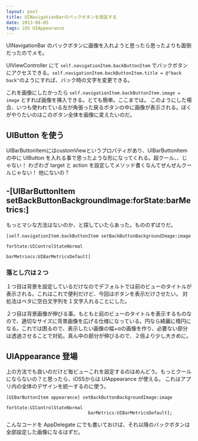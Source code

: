 ```yaml
---
layout: post
title: UINavigationBarのバックボタンを設定する
date: 2013-08-05
tags: iOS UIAppearance
---
```


UINavigationBar のバックボタンに画像を入れようと思ったら思ったよりも面倒だったのでメモ。

UIViewController にて `self.navigationItem.backButtonItem` でバックボタンにアクセスできる。`self.navigationItem.backButtonItem.title = @"back back"`のようにすれば、バック時の文字を変更できる。

これを画像にしたかったら `self.navigationItem.backButtonItem.image = image` とすれば画像を挿入できる。とても簡単。ここまでは。
このようにした場合、いつも使われている左が角張った戻るボタンの中に画像が表示される。ぼくがやりたいのはこのボタン全体を画像に変えたいのだ。

## UIButton を使う

UIBarButtonItemにはcustomViewというプロパティがあり、UIBarButtonItem の中に UIButton を入れる事で思ったような形になってくれる。超クール、、じゃない！
わざわざ target と action を設定してメソッド書くなんてぜんぜんクールじゃない！
他にないの？

## -[UIBarButtonItem setBackButtonBackgroundImage:forState:barMetrics:]

もっとマシな方法はないのか、と探していたらあった。もののずばりだ。

```
[self.navigationItem.backButtonItem setBackButtonBackgroundImage:image
                                                        forState:UIControlStateNormal
                                                      barMetriocs:UIBarMetricsDefault]
```

### 落とし穴は２つ
１つ目は背景を設定しているだけなのでデフォルトでは前のビューのタイトルが表示される。これはこれで便利だけど、今回はボタンを表示だけさせたい。
対処法はベタに空白文字列を１文字入れることにした。

２つ目は背景画像が伸びる事。もともと前のビューのタイトルを表示するものなので、適切なサイズに背景画像を広げる仕様になっている。円なら綺麗に楕円になる。これでは困るので、表示したい画像の幅+αの画像を作り、必要ない部分は透過させることで対処。真ん中の部分が伸びるので、２倍より少し大きめに。

## UIAppearance 登場

上の方法でも良いのだけど毎ビューこれを設定するのはめんどう。もっとクールにならないの？と思ったら、iOS5からは UIAppearance が使える。
これはアプリ内の全体のデザインを統一するのに使う。

```
[UIBarButtonItem appearance] setBackButtonBackgroundImage:image
                                                 forState:UIControlStateNormal
				               barMetrics:UIBarMetricsDefault];
```

こんなコードを AppDelegate にでも書いておけば、それ以降のバックボタンは全部設定した画像になるはずだ。
